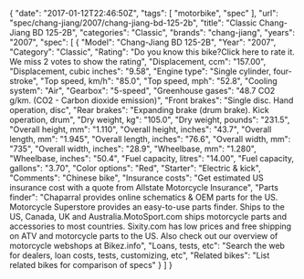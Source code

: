 {
    "date": "2017-01-12T22:46:50Z",
    "tags": [
        "motorbike",
        "spec"
    ],
    "url": "spec\/chang-jiang\/2007\/chang-jiang-bd-125-2b",
    "title": "Classic Chang-Jiang BD 125-2B",
    "categories": "Classic",
    "brands": "chang-jiang",
    "years": "2007",
    "spec": [
        {
            "Model": "Chang-Jiang BD 125-2B",
            "Year": "2007",
            "Category": "Classic",
            "Rating": "Do you know this bike?Click here to rate it. We miss 2 votes to show the rating",
            "Displacement, ccm": "157.00",
            "Displacement, cubic inches": "9.58",
            "Engine type": "Single cylinder, four-stroke",
            "Top speed, km\/h": "85.0",
            "Top speed, mph": "52.8",
            "Cooling system": "Air",
            "Gearbox": "5-speed",
            "Greenhouse gases": "48.7 CO2 g\/km. (CO2 - Carbon dioxide emission)",
            "Front brakes": "Single disc. Hand operation, disc",
            "Rear brakes": "Expanding brake (drum brake). Kick operation, drum",
            "Dry weight, kg": "105.0",
            "Dry weight, pounds": "231.5",
            "Overall height, mm": "1.110",
            "Overall height, inches": "43.7",
            "Overall length, mm": "1.945",
            "Overall length, inches": "76.6",
            "Overall width, mm": "735",
            "Overall width, inches": "28.9",
            "Wheelbase, mm": "1.280",
            "Wheelbase, inches": "50.4",
            "Fuel capacity, litres": "14.00",
            "Fuel capacity, gallons": "3.70",
            "Color options": "Red",
            "Starter": "Electric & kick",
            "Comments": "Chinese bike",
            "Insurance costs": "Get estimated US insurance cost with a quote from Allstate Motorcycle Insurance",
            "Parts finder": "Chaparral provides online schematics & OEM parts for the US.   Motorcycle Superstore provides an easy-to-use parts finder. Ships to the US, Canada, UK and Australia.MotoSport.com ships motorcycle parts and accessories to most countries.    Sixity.com has low prices and free shipping on ATV and motorcycle parts to the US. Also check out our overview of motorcycle webshops at Bikez.info",
            "Loans, tests, etc": "Search the web for dealers, loan costs, tests, customizing, etc",
            "Related bikes": "List related bikes for comparison of specs"
        }
    ]
}